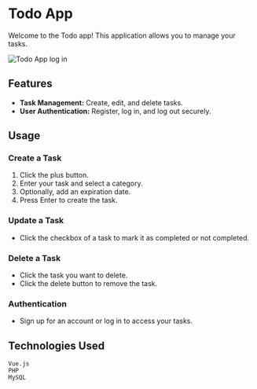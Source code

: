 # Todo App

Welcome to the Todo app! This application allows you to manage your tasks.

![Todo App log in]([/path/to/screenshot.png](https://github.com/Rorins/todo-app-frontend/blob/main/fullstack-todo-app/src/assets/screenshots/log-page.png))

## Features

- **Task Management:** Create, edit, and delete tasks.
- **User Authentication:** Register, log in, and log out securely.

## Usage

### Create a Task

1. Click the plus button.
2. Enter your task and select a category.
3. Optionally, add an expiration date.
4. Press Enter to create the task.

### Update a Task

- Click the checkbox of a task to mark it as completed or not completed.

### Delete a Task

- Click the task you want to delete.
- Click the delete button to remove the task.

### Authentication

- Sign up for an account or log in to access your tasks.

## Technologies Used

    Vue.js
    PHP
    MySQL
